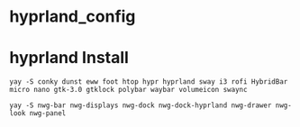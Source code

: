 # hyprland_config
# hyprland Install
```
yay -S conky dunst eww foot htop hypr hyprland sway i3 rofi HybridBar micro nano gtk-3.0 gtklock polybar waybar volumeicon swaync
```

```
yay -S nwg-bar nwg-displays nwg-dock nwg-dock-hyprland nwg-drawer nwg-look nwg-panel
```

